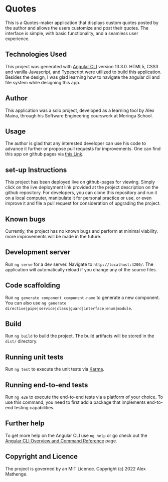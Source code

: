 # Quotes
This is a Quotes-maker application that displays custom quotes posted by the author and allows the users customize and post their quotes. The interface is simple, with basic functionality, and a seamless user experience.

## Technologies Used

This project was generated with [Angular CLI](https://github.com/angular/angular-cli) version 13.3.0. HTML5, CSS3 and vanilla Javascript, and Typescript were utilized to build this application. Besides the design, I was glad learning how to navigate the angular cli and file system while designing this app.

## Author

This application was a solo project, developed as a learning tool by Alex Maina, through his Software Engineering courswork at Moringa School.

## Usage

The author is glad that any interested developer can use his code to advance it further or propose pull requests for improvements. One can find this app on github pages via [this Link](https://mathenge-alex.github.io/Quotes). 

## set-up Instructions

This project has been deployed live on github-pages for viewing. Simply click on the live deployment link provided at the project description on the github repository.
For developers, you can clone this repository and run it on a local computer, manipulate it for personal practice or use, or even improve it and file a pull request for consideration of upgrading the project.

## Known bugs

Currently, the project has no known bugs and perform at minimal viability. more improvements will be made in the future.

## Development server

Run `ng serve` for a dev server. Navigate to `http://localhost:4200/`. The application will automatically reload if you change any of the source files.

## Code scaffolding

Run `ng generate component component-name` to generate a new component. You can also use `ng generate directive|pipe|service|class|guard|interface|enum|module`.

## Build

Run `ng build` to build the project. The build artifacts will be stored in the `dist/` directory.

## Running unit tests

Run `ng test` to execute the unit tests via [Karma](https://karma-runner.github.io).

## Running end-to-end tests

Run `ng e2e` to execute the end-to-end tests via a platform of your choice. To use this command, you need to first add a package that implements end-to-end testing capabilities.

## Further help

To get more help on the Angular CLI use `ng help` or go check out the [Angular CLI Overview and Command Reference](https://angular.io/cli) page.

## Copyright and Licence

The project is governed by an MIT Licence.
Copyright (c) 2022 Alex Mathenge.
